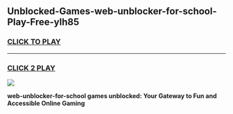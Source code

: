 
## Unblocked-Games-web-unblocker-for-school-Play-Free-ylh85
<h3>
<a href="https://premium76.site?title=web-unblocker-for-school&ref=19M">CLICK TO PLAY</a></h3>
<hr>

<h3>
<a href="https://premium76.site?title=web-unblocker-for-school&ref=19M">CLICK 2 PLAY</a>
  
</h3>

<a href="https://premium76.site?title=web-unblocker-for-school&ref=19M"><img src="https://clearcache.store/games.png"></a>


**web-unblocker-for-school games unblocked: Your Gateway to Fun and Accessible Online Gaming**
